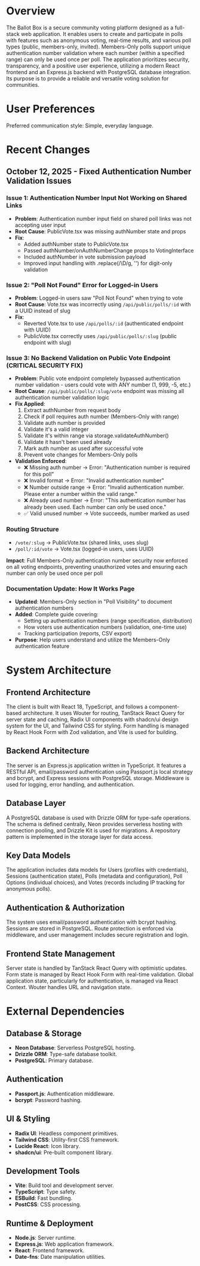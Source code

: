 # Overview

The Ballot Box is a secure community voting platform designed as a full-stack web application. It enables users to create and participate in polls with features such as anonymous voting, real-time results, and various poll types (public, members-only, invited). Members-Only polls support unique authentication number validation where each number (within a specified range) can only be used once per poll. The application prioritizes security, transparency, and a positive user experience, utilizing a modern React frontend and an Express.js backend with PostgreSQL database integration. Its purpose is to provide a reliable and versatile voting solution for communities.

# User Preferences

Preferred communication style: Simple, everyday language.

# Recent Changes

## October 12, 2025 - Fixed Authentication Number Validation Issues

### Issue 1: Authentication Number Input Not Working on Shared Links
- **Problem**: Authentication number input field on shared poll links was not accepting user input
- **Root Cause**: PublicVote.tsx was missing authNumber state and props
- **Fix**:
  - Added authNumber state to PublicVote.tsx
  - Passed authNumber/onAuthNumberChange props to VotingInterface
  - Included authNumber in vote submission payload
  - Improved input handling with .replace(/\D/g, '') for digit-only validation

### Issue 2: "Poll Not Found" Error for Logged-in Users
- **Problem**: Logged-in users saw "Poll Not Found" when trying to vote
- **Root Cause**: Vote.tsx was incorrectly using `/api/public/polls/:id` with a UUID instead of slug
- **Fix**:
  - Reverted Vote.tsx to use `/api/polls/:id` (authenticated endpoint with UUID)
  - PublicVote.tsx correctly uses `/api/public/polls/:slug` (public endpoint with slug)

### Issue 3: No Backend Validation on Public Vote Endpoint (CRITICAL SECURITY FIX)
- **Problem**: Public vote endpoint completely bypassed authentication number validation - users could vote with ANY number (1, 999, -5, etc.)
- **Root Cause**: `/api/public/polls/:slug/vote` endpoint was missing all authentication number validation logic
- **Fix Applied**:
  1. Extract authNumber from request body
  2. Check if poll requires auth number (Members-Only with range)
  3. Validate auth number is provided
  4. Validate it's a valid integer
  5. Validate it's within range via storage.validateAuthNumber()
  6. Validate it hasn't been used already
  7. Mark auth number as used after successful vote
  8. Prevent vote changes for Members-Only polls
- **Validation Enforced**:
  - ❌ Missing auth number → Error: "Authentication number is required for this poll"
  - ❌ Invalid format → Error: "Invalid authentication number"
  - ❌ Number outside range → Error: "Invalid authentication number. Please enter a number within the valid range."
  - ❌ Already used number → Error: "This authentication number has already been used. Each number can only be used once."
  - ✅ Valid unused number → Vote succeeds, number marked as used

### Routing Structure
- `/vote/:slug` → PublicVote.tsx (shared links, uses slug)
- `/poll/:id/vote` → Vote.tsx (logged-in users, uses UUID)

**Impact**: Full Members-Only authentication number security now enforced on all voting endpoints, preventing unauthorized votes and ensuring each number can only be used once per poll

### Documentation Update: How It Works Page
- **Updated**: Members-Only section in "Poll Visibility" to document authentication numbers
- **Added**: Complete guide covering:
  - Setting up authentication numbers (range specification, distribution)
  - How voters use authentication numbers (validation, one-time use)
  - Tracking participation (reports, CSV export)
- **Purpose**: Help users understand and utilize the Members-Only authentication feature

# System Architecture

## Frontend Architecture
The client is built with React 18, TypeScript, and follows a component-based architecture. It uses Wouter for routing, TanStack React Query for server state and caching, Radix UI components with shadcn/ui design system for the UI, and Tailwind CSS for styling. Form handling is managed by React Hook Form with Zod validation, and Vite is used for building.

## Backend Architecture
The server is an Express.js application written in TypeScript. It features a RESTful API, email/password authentication using Passport.js local strategy and bcrypt, and Express sessions with PostgreSQL storage. Middleware is used for logging, error handling, and authentication.

## Database Layer
A PostgreSQL database is used with Drizzle ORM for type-safe operations. The schema is defined centrally, Neon provides serverless hosting with connection pooling, and Drizzle Kit is used for migrations. A repository pattern is implemented in the storage layer for data access.

## Key Data Models
The application includes data models for Users (profiles with credentials), Sessions (authentication state), Polls (metadata and configuration), Poll Options (individual choices), and Votes (records including IP tracking for anonymous polls).

## Authentication & Authorization
The system uses email/password authentication with bcrypt hashing. Sessions are stored in PostgreSQL. Route protection is enforced via middleware, and user management includes secure registration and login.

## Frontend State Management
Server state is handled by TanStack React Query with optimistic updates. Form state is managed by React Hook Form with real-time validation. Global application state, particularly for authentication, is managed via React Context. Wouter handles URL and navigation state.

# External Dependencies

## Database & Storage
- **Neon Database**: Serverless PostgreSQL hosting.
- **Drizzle ORM**: Type-safe database toolkit.
- **PostgreSQL**: Primary database.

## Authentication
- **Passport.js**: Authentication middleware.
- **bcrypt**: Password hashing.

## UI & Styling
- **Radix UI**: Headless component primitives.
- **Tailwind CSS**: Utility-first CSS framework.
- **Lucide React**: Icon library.
- **shadcn/ui**: Pre-built component library.

## Development Tools
- **Vite**: Build tool and development server.
- **TypeScript**: Type safety.
- **ESBuild**: Fast bundling.
- **PostCSS**: CSS processing.

## Runtime & Deployment
- **Node.js**: Server runtime.
- **Express.js**: Web application framework.
- **React**: Frontend framework.
- **Date-fns**: Date manipulation utilities.